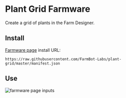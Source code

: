 # Plant Grid Farmware
Create a grid of plants in the Farm Designer.

## Install
[Farmware page](https://my.farmbot.io/farmware) install URL:
```
https://raw.githubusercontent.com/FarmBot-Labs/plant-grid/master/manifest.json
```

## Use

![farmware page inputs](https://user-images.githubusercontent.com/12681652/33813797-f4c998de-ddda-11e7-823c-67e4e217b2e9.png)

